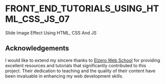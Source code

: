 # FRONT_END_TUTORIALS_USING_HTML_CSS_JS_07
Slide Image Effect Using HTML, CSS And JS


## Acknowledgements

I would like to extend my sincere thanks to [Elzero Web School](https://elzero.org) for providing excellent resources and tutorials that significantly contributed to this project. Their dedication to teaching and the quality of their content have been invaluable in enhancing my web development skills.
